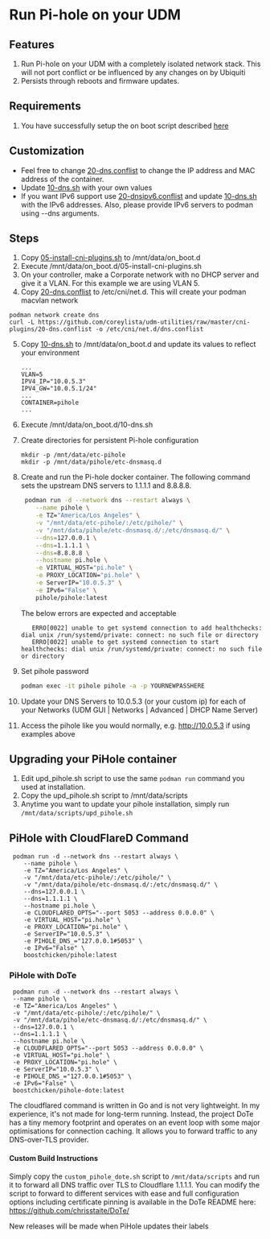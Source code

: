 # Run Pi-hole on your UDM

## Features

1. Run Pi-hole on your UDM with a completely isolated network stack.  This will not port conflict or be influenced by any changes on by Ubiquiti
2. Persists through reboots and firmware updates.

## Requirements

1. You have successfully setup the on boot script described [here](https://github.com/boostchicken/udm-utilities/tree/master/on-boot-script)

## Customization

* Feel free to change [20-dns.conflist](../cni-plugins/20-dns.conflist) to change the IP address and MAC address of the container.
* Update [10-dns.sh](../dns-common/on_boot.d/10-dns.sh) with your own values
* If you want IPv6 support use [20-dnsipv6.conflist](../cni-plugins/20-dnsipv6.conflist) and update [10-dns.sh](../dns-common/on_boot.d/10-dns.sh) with the IPv6 addresses. Also, please provide IPv6 servers to podman using --dns arguments.

## Steps

1. Copy [05-install-cni-plugins.sh](../cni-plugins/05-install-cni-plugins.sh) to /mnt/data/on_boot.d
1. Execute /mnt/data/on_boot.d/05-install-cni-plugins.sh
1. On your controller, make a Corporate network with no DHCP server and give it a VLAN. For this example we are using VLAN 5.
1. Copy [20-dns.conflist](../cni-plugins/20-dns.conflist) to /etc/cni/net.d.  This will create your podman macvlan network
```shell
podman network create dns
curl -L https://github.com/coreylista/udm-utilities/raw/master/cni-plugins/20-dns.conflist -o /etc/cni/net.d/dns.conflist
```
5. Copy [10-dns.sh](../dns-common/on_boot.d/10-dns.sh) to /mnt/data/on_boot.d and update its values to reflect your environment

   ```
   ...
   VLAN=5
   IPV4_IP="10.0.5.3"
   IPV4_GW="10.0.5.1/24"
   ...
   CONTAINER=pihole
   ...
   ```   

6. Execute /mnt/data/on_boot.d/10-dns.sh
1. Create directories for persistent Pi-hole configuration

   ```
   mkdir -p /mnt/data/etc-pihole
   mkdir -p /mnt/data/pihole/etc-dnsmasq.d
   ```
   
1. Create and run the Pi-hole docker container. The following command sets the upstream DNS servers to 1.1.1.1 and 8.8.8.8.

    ```sh
     podman run -d --network dns --restart always \
        --name pihole \
        -e TZ="America/Los Angeles" \
        -v "/mnt/data/etc-pihole/:/etc/pihole/" \
        -v "/mnt/data/pihole/etc-dnsmasq.d/:/etc/dnsmasq.d/" \
        --dns=127.0.0.1 \
        --dns=1.1.1.1 \
        --dns=8.8.8.8 \
        --hostname pi.hole \
        -e VIRTUAL_HOST="pi.hole" \
        -e PROXY_LOCATION="pi.hole" \
        -e ServerIP="10.0.5.3" \
        -e IPv6="False" \
        pihole/pihole:latest
    ```
      The below errors are expected and acceptable
      
          
          ERRO[0022] unable to get systemd connection to add healthchecks: dial unix /run/systemd/private: connect: no such file or directory
          ERRO[0022] unable to get systemd connection to start healthchecks: dial unix /run/systemd/private: connect: no such file or directory
          

1. Set pihole password

    ```sh
    podman exec -it pihole pihole -a -p YOURNEWPASSHERE
    ```

1. Update your DNS Servers to 10.0.5.3 (or your custom ip) for each of your Networks (UDM GUI | Networks | Advanced | DHCP Name Server)
1. Access the pihole like you would normally, e.g. http://10.0.5.3 if using examples above

## Upgrading your PiHole container
1. Edit upd_pihole.sh script to use the same `podman run` command you used at installation. 
2. Copy the upd_pihole.sh script to /mnt/data/scripts
3. Anytime you want to update your pihole installation, simply run `/mnt/data/scripts/upd_pihole.sh`

## PiHole with CloudFlareD Command
    
     podman run -d --network dns --restart always \
        --name pihole \
        -e TZ="America/Los Angeles" \
        -v "/mnt/data/etc-pihole/:/etc/pihole/" \
        -v "/mnt/data/pihole/etc-dnsmasq.d/:/etc/dnsmasq.d/" \
        --dns=127.0.0.1 \
        --dns=1.1.1.1 \
        --hostname pi.hole \
        -e CLOUDFLARED_OPTS="--port 5053 --address 0.0.0.0" \
        -e VIRTUAL_HOST="pi.hole" \
        -e PROXY_LOCATION="pi.hole" \
        -e ServerIP="10.0.5.3" \
        -e PIHOLE_DNS_="127.0.0.1#5053" \
        -e IPv6="False" \
        boostchicken/pihole:latest

### PiHole with DoTe

     podman run -d --network dns --restart always \
     --name pihole \
     -e TZ="America/Los Angeles" \
     -v "/mnt/data/etc-pihole/:/etc/pihole/" \
     -v "/mnt/data/pihole/etc-dnsmasq.d/:/etc/dnsmasq.d/" \
     --dns=127.0.0.1 \
     --dns=1.1.1.1 \
     --hostname pi.hole \
     -e CLOUDFLARED_OPTS="--port 5053 --address 0.0.0.0" \
     -e VIRTUAL_HOST="pi.hole" \
     -e PROXY_LOCATION="pi.hole" \
     -e ServerIP="10.0.5.3" \
     -e PIHOLE_DNS_="127.0.0.1#5053" \
     -e IPv6="False" \
     boostchicken/pihole-dote:latest
     
The cloudflared command is written in Go and is not very lightweight.  In my
experience, it's not made for long-term running.  Instead, the project DoTe
has a tiny memory footprint and operates on an event loop with some major
optimisations for connection caching.  It allows you to forward traffic to any
DNS-over-TLS provider.

#### Custom Build Instructions
Simply copy the `custom_pihole_dote.sh` script to `/mnt/data/scripts` and run it
to forward all DNS traffic over TLS to Cloudflare 1.1.1.1.  You can modify the
script to forward to different services with ease and full configuration
options including certificate pinning is available in the DoTe README here:
https://github.com/chrisstaite/DoTe/

New releases will be made when PiHole updates their labels
